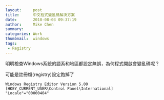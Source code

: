 ```yaml
---
layout:     post
title:      中文程式變亂碼解決方案
date:       2018-08-03 09:37:19
author:     Mike Chen
summary:    
categories: Work
thumbnail:  windows
tags:
 - Registry
---
```


明明檢查Windows系統的語系和地區都設定無誤，為何程式開啟會變亂碼呢？

可能是註冊檔(registry)設定跑掉了

```
Windows Registry Editor Version 5.00
[HKEY_CURRENT_USER\Control Panel\International]
"Locale"="00000404"
```